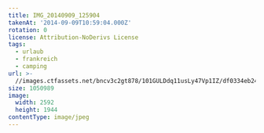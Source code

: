 ```yaml
---
title: IMG_20140909_125904
takenAt: '2014-09-09T10:59:04.000Z'
rotation: 0
license: Attribution-NoDerivs License
tags:
  - urlaub
  - frankreich
  - camping
url: >-
  //images.ctfassets.net/bncv3c2gt878/101GULDdq11usLy47Vp1IZ/df0334eb2421aed076c9d3cd07cfff04/img_20140909_125904_28234102211_o
size: 1050989
image:
  width: 2592
  height: 1944
contentType: image/jpeg
---
```



